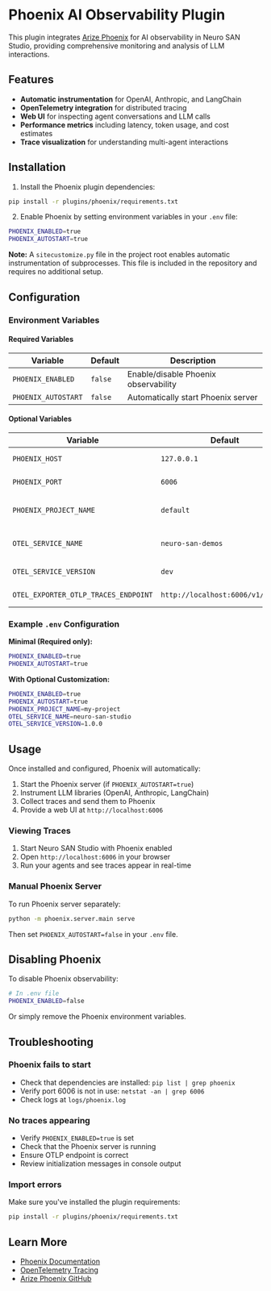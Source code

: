 # Phoenix AI Observability Plugin

This plugin integrates [Arize Phoenix](https://phoenix.arize.com/) for AI observability in Neuro SAN Studio, providing comprehensive monitoring and analysis of LLM interactions.

## Features

- **Automatic instrumentation** for OpenAI, Anthropic, and LangChain
- **OpenTelemetry integration** for distributed tracing
- **Web UI** for inspecting agent conversations and LLM calls
- **Performance metrics** including latency, token usage, and cost estimates
- **Trace visualization** for understanding multi-agent interactions

## Installation

1. Install the Phoenix plugin dependencies:

```bash
pip install -r plugins/phoenix/requirements.txt
```

2. Enable Phoenix by setting environment variables in your `.env` file:

```bash
PHOENIX_ENABLED=true
PHOENIX_AUTOSTART=true
```

**Note:** A `sitecustomize.py` file in the project root enables automatic instrumentation of subprocesses. This file is included in the repository and requires no additional setup.

## Configuration

### Environment Variables

#### Required Variables

| Variable | Default | Description |
|----------|---------|-------------|
| `PHOENIX_ENABLED` | `false` | Enable/disable Phoenix observability |
| `PHOENIX_AUTOSTART` | `false` | Automatically start Phoenix server |

#### Optional Variables

| Variable | Default | Description |
|----------|---------|-------------|
| `PHOENIX_HOST` | `127.0.0.1` | Phoenix server host |
| `PHOENIX_PORT` | `6006` | Phoenix server port |
| `PHOENIX_PROJECT_NAME` | `default` | Project name for grouping traces |
| `OTEL_SERVICE_NAME` | `neuro-san-demos` | Service name for OpenTelemetry |
| `OTEL_SERVICE_VERSION` | `dev` | Service version |
| `OTEL_EXPORTER_OTLP_TRACES_ENDPOINT` | `http://localhost:6006/v1/traces` | OTLP traces endpoint |

### Example `.env` Configuration

**Minimal (Required only):**
```bash
PHOENIX_ENABLED=true
PHOENIX_AUTOSTART=true
```

**With Optional Customization:**
```bash
PHOENIX_ENABLED=true
PHOENIX_AUTOSTART=true
PHOENIX_PROJECT_NAME=my-project
OTEL_SERVICE_NAME=neuro-san-studio
OTEL_SERVICE_VERSION=1.0.0
```

## Usage

Once installed and configured, Phoenix will automatically:

1. Start the Phoenix server (if `PHOENIX_AUTOSTART=true`)
2. Instrument LLM libraries (OpenAI, Anthropic, LangChain)
3. Collect traces and send them to Phoenix
4. Provide a web UI at `http://localhost:6006`

### Viewing Traces

1. Start Neuro SAN Studio with Phoenix enabled
2. Open `http://localhost:6006` in your browser
3. Run your agents and see traces appear in real-time

### Manual Phoenix Server

To run Phoenix server separately:

```bash
python -m phoenix.server.main serve
```

Then set `PHOENIX_AUTOSTART=false` in your `.env` file.

## Disabling Phoenix

To disable Phoenix observability:

```bash
# In .env file
PHOENIX_ENABLED=false
```

Or simply remove the Phoenix environment variables.

## Troubleshooting

### Phoenix fails to start

- Check that dependencies are installed: `pip list | grep phoenix`
- Verify port 6006 is not in use: `netstat -an | grep 6006`
- Check logs at `logs/phoenix.log`

### No traces appearing

- Verify `PHOENIX_ENABLED=true` is set
- Check that the Phoenix server is running
- Ensure OTLP endpoint is correct
- Review initialization messages in console output

### Import errors

Make sure you've installed the plugin requirements:

```bash
pip install -r plugins/phoenix/requirements.txt
```

## Learn More

- [Phoenix Documentation](https://docs.arize.com/phoenix)
- [OpenTelemetry Tracing](https://opentelemetry.io/docs/concepts/signals/traces/)
- [Arize Phoenix GitHub](https://github.com/Arize-ai/phoenix)
